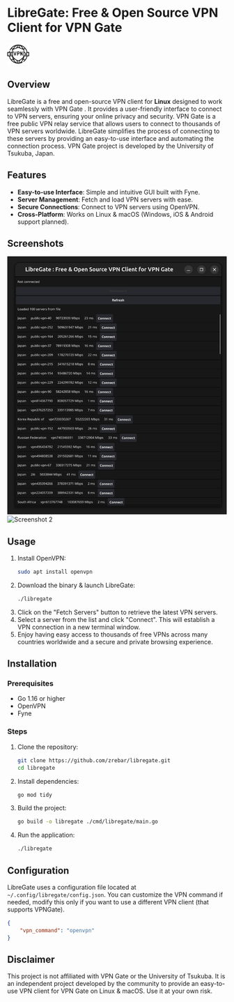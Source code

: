 # LibreGate: Free & Open Source VPN Client for VPN Gate

<img src=./icon.png width="50">

## Overview

LibreGate is a free and open-source VPN client for **Linux** designed to work seamlessly with VPN Gate . It provides a user-friendly interface to connect to VPN servers, ensuring your online privacy and security.
VPN Gate is a free public VPN relay service that allows users to connect to thousands of VPN servers worldwide. LibreGate simplifies the process of connecting to these servers by providing an easy-to-use interface and automating the connection process. 
VPN Gate project is developed by the University of Tsukuba, Japan.
## Features

- **Easy-to-use Interface**: Simple and intuitive GUI built with Fyne.
- **Server Management**: Fetch and load VPN servers with ease.
- **Secure Connections**: Connect to VPN servers using OpenVPN.
- **Cross-Platform**: Works on Linux & macOS (Windows, iOS & Android support planned).

## Screenshots

![Screenshot 1](./assets/LibreGate-VPN-Linux.png "Linux VPN Client for VPN Gate")
![Screenshot 2](path/to/screenshot2.png)

## Usage

1. Install OpenVPN:
    ```sh
    sudo apt install openvpn
    ```
2. Download the binary & launch LibreGate:
    ```sh
    ./libregate
    ```
2. Click on the "Fetch Servers" button to retrieve the latest VPN servers.
3. Select a server from the list and click "Connect". This will establish a VPN connection in a new terminal window.
4. Enjoy having easy access to thousands of free VPNs across many countries worldwide and a secure and private browsing experience.

## Installation

### Prerequisites

- Go 1.16 or higher
- OpenVPN
- Fyne

### Steps

1. Clone the repository:
    ```sh
    git clone https://github.com/zrebar/libregate.git
    cd libregate
    ```

2. Install dependencies:
    ```sh
    go mod tidy
    ```

3. Build the project:
    ```sh
    go build -o libregate ./cmd/libregate/main.go
    ```

4. Run the application:
    ```sh
    ./libregate
    ```


## Configuration

LibreGate uses a configuration file located at `~/.config/libregate/config.json`. You can customize the VPN command if needed, modify this only if you want to use a different VPN client (that supports VPNGate).

```json
{
    "vpn_command": "openvpn"
}
```
## Disclaimer

This project is not affiliated with VPN Gate or the University of Tsukuba. It is an independent project developed by the community to provide an easy-to-use VPN client for VPN Gate on Linux & macOS. Use it at your own risk.